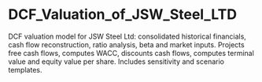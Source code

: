 # DCF_Valuation_of_JSW_Steel_LTD
DCF valuation model for JSW Steel Ltd: consolidated historical financials, cash flow reconstruction, ratio analysis, beta and market inputs. Projects free cash flows, computes WACC, discounts cash flows, computes terminal value and equity value per share. Includes sensitivity and scenario templates.
